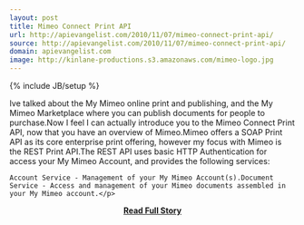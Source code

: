 ```yaml
---
layout: post
title: Mimeo Connect Print API
url: http://apievangelist.com/2010/11/07/mimeo-connect-print-api/
source: http://apievangelist.com/2010/11/07/mimeo-connect-print-api/
domain: apievangelist.com
image: http://kinlane-productions.s3.amazonaws.com/mimeo-logo.jpg
---
```

{% include JB/setup %}<p>Ive talked about the My Mimeo online print and publishing, and the My Mimeo Marketplace where you can publish documents for people to purchase.Now I feel I can actually introduce you to the Mimeo Connect Print API, now that you have an overview of Mimeo.Mimeo offers a SOAP Print API as its core enterprise print offering, however my focus with Mimeo is the REST Print API.The REST API uses basic HTTP Authentication for access your My Mimeo Account, and provides the following services:

	Account Service - Management of your My Mimeo Account(s).Document Service - Access and management of your Mimeo documents assembled in your My Mimeo account.</p>
<center><p><a href="http://apievangelist.com/2010/11/07/mimeo-connect-print-api/" style='padding:25px; font-sze:18px; font-weight: bold;'>Read Full Story</a></p></center>

